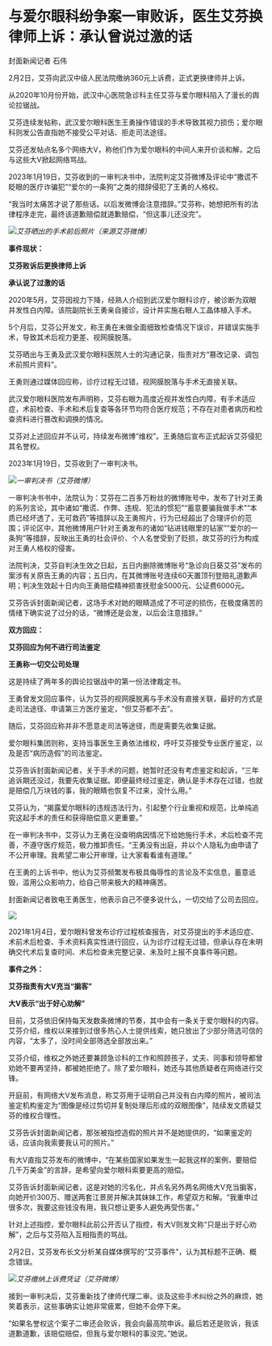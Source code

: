 # 与爱尔眼科纷争案一审败诉，医生艾芬换律师上诉：承认曾说过激的话

封面新闻记者 石伟

2月2日，艾芬向武汉中级人民法院缴纳360元上诉费，正式更换律师并上诉。

从2020年10月份开始，武汉中心医院急诊科主任艾芬与爱尔眼科陷入了漫长的舆论拉锯战。

艾芬连续发帖称，武汉爱尔眼科医生王勇操作错误的手术导致其视力损伤；爱尔眼科则发公告直指她不接受公平对话、拒走司法途径。

艾芬还发帖点名多个网络大V，称他们作为爱尔眼科的中间人来开价谈和解，之后与这些大V掀起网络骂战。

2023年1月19日，艾芬收到的一审判决书中，法院判定艾芬微博及评论中“撒谎不眨眼的医疗诈骗犯”“爱尔的一条狗”之类的措辞侵犯了王勇的人格权。

“我当时太痛苦才说了那些话。以后发微博会注意措辞。”艾芬称，她想把所有的法律程序走完，最终该道歉赔偿就道歉赔偿，“但这事儿还没完”。

![](https://inews.gtimg.com/newsapp_bt/0/15644947530/1000)_艾芬晒出的手术前后照片（来源艾芬微博）_

**事件现状：**

**艾芬败诉后更换律师上诉**

**承认说了过激的话**

2020年5月，艾芬因视力下降，经熟人介绍到武汉爱尔眼科诊疗，被诊断为双眼并发性白内障。该院副院长王勇亲自接诊，设计并实施右眼人工晶体植入手术。

5个月后，艾芬公开发文，称王勇在未做全面细致检查情况下误诊，并错误实施手术，导致其术后视力更差、视网膜脱落。

艾芬晒出与王勇及武汉爱尔眼科医院人士的沟通记录，指责对方“篡改记录、调包术前照片资料”。

王勇则通过媒体回应称，诊疗过程无过错，视网膜脱落与手术无直接关联。

武汉爱尔眼科医院发布声明称，艾芬右眼为高度近视并发性白内障，有手术适应症，术前检查、手术和术后复查等各环节均符合医疗规范；不存在对患者病历和检查资料进行篡改和调换的情况。

艾芬对上述回应并不认可，持续发布微博“维权”。王勇随后宣布正式起诉艾芬侵犯其名誉权。

2023年1月19日，艾芬收到了一审判决书。

![](https://inews.gtimg.com/newsapp_bt/0/15644947532/1000)_一审判决书（艾芬微博）_

一审判决书书中，法院认为：艾芬在二百多万粉丝的微博账号中，发布了针对王勇的系列言论，其中诸如“撒谎、作弊、违规、犯法的惯犯”“蓄意要骗我做手术”“本质已经坏透了，无可救药”等措辞以及王勇照片，行为已经超出了合理评价的范围；评论区中，其他微博用户针对王勇发布的诸如“钻进钱眼里的钻家”“爱尔的一条狗”等措辞，反映出王勇的社会评价、个人名誉受到了贬损，故艾芬的行为构成对王勇人格权的侵害。

法院判决，艾芬自判决生效之日起，五日内删除微博账号“急诊向日葵艾芬”发布的案涉有关原告王勇的内容；五日内，在其微博账号连续60天置顶刊登赔礼道歉声明；判决生效起十日内向王勇赔偿精神损害抚慰金5000元、公证费6000元。

艾芬告诉封面新闻记者，这场手术对她的眼睛造成了不可逆的损伤，在极度痛苦的情绪下确实说了过分的话，“微博还是会发，以后会注意措辞。”

**双方回应：**

**艾芬回应为何不进行司法鉴定**

**王勇称一切交公司处理**

这是持续了两年多的舆论拉锯战中的第一份法律裁定书。

王勇曾发文回应事件，认为艾芬的视网膜脱离与手术没有直接关联，最好的方式是走司法途径、申请第三方医疗鉴定，“但艾芬都不去”。

随后，艾芬回应称并非不愿意走司法等途径，而是需要先收集证据。

爱尔眼科集团则称，支持当事医生王勇依法维权，呼吁艾芬接受专业医疗鉴定，以及是否“病历造假”的司法鉴定。

艾芬告诉封面新闻记者，关于手术的问题，她暂时还没有考虑鉴定和起诉，“三年追诉期还没过，我要先收集证据。即便最终经过鉴定，确认是手术存在过错，也就是赔偿几万块钱的事，我的眼睛也恢复不过来，没什么用。”

艾芬认为，“揭露爱尔眼科的违规违法行为，引起整个行业重视和规范，比单纯追究这起手术的责任和获得赔偿意义更重要。”

在一审判决书中，艾芬认为王勇在没查明病因情况下给她施行手术，术后检查不完善，不遵守医疗规范，极力推卸责任。“王勇没有出庭，并以个人隐私为由申请了不公开审理。我希望二审公开审理，让大家看看谁有道理。”

在王勇的上诉书中，他认为艾芬频繁发布极具侮辱性的言论及不实信息，蓄意诋毁，滥用公众影响力，给自己带来极大的精神痛苦。

封面新闻记者致电王勇医生，他表示自己不便多说什么，一切交给了公司去回应。

![](https://inews.gtimg.com/newsapp_bt/0/15644947535/1000)

2021年1月4日，爱尔眼科曾发布诊疗过程核查报告，对艾芬提出的手术适应症、术前术后检查、手术资料真实性进行回应，认为诊疗过程无过错，但承认存在未明确交代术后复查时间、术后检查未完整记录、未及时上报不良事件等问题。

**事件之外：**

**艾芬指责有大V充当“掮客”**

**大V表示“出于好心劝解”**

目前，艾芬依旧保持每天发数条微博的节奏，其中会有一条关于爱尔眼科的内容。艾芬介绍，维权以来接到过很多热心人士提供线索，她只放出了少部分筛选可信的内容，“太多了，没时间全部筛选全部放出来。”

艾芬介绍，维权之外她还要兼顾急诊科的工作和照顾孩子，丈夫、同事和领导都曾劝她不要再坚持，都被她拒绝了。除了爱尔眼科，她还与其他质疑者在网络进行交锋。

开庭前，有网络大V发布消息，称艾芬用于证明自己并没有白内障的照片，被司法鉴定机构鉴定为“图像是经过剪切并复制处理后形成的双眼图像”，陆续发文质疑艾芬的维权合理性。

艾芬告诉封面新闻记者，那张被指控造假的照片并不是她提供的，“如果鉴定的话，应该向我索要我认可的照片。”

有大V直指艾芬发布的微博中，“在某些国家如果发生一起我这样的案例，要赔偿几千万美金”的言辞，是希望向爱尔眼科索要更高的赔偿。

艾芬告诉封面新闻记者，这是对她的污名化，并点名另外两名网络大V充当掮客，向她开价300万、赠送两套江景房并解决其妹妹工作，希望双方和解。“我重申过很多次，我要这些钱没有用，我只想让更多人避免再受伤害。”

针对上述指控，爱尔眼科此前公开否认了指控，有大V则发文称“只是出于好心劝解”，之后与艾芬陷入互相指责的骂战。

2月2日，艾芬发布长文分析某自媒体撰写的“艾芬事件”，认为其标题不正确、概念错误。

![](https://inews.gtimg.com/newsapp_bt/0/15644947537/1000)_艾芬缴纳上诉费凭证（艾芬微博）_

接到一审判决后，艾芬重新找了律师代理二审。谈及这些手术纠纷之外的麻烦，她笑着表示，这些事确实让她非常疲累，但她不会停下来。

“如果名誉权这个案子二审还会败诉，我会向最高院申诉。最后若还是败诉，我该道歉道歉，该赔偿赔偿，但我与爱尔眼科的事没完。”她说。

